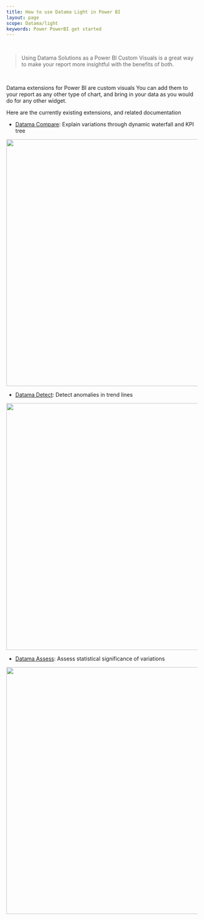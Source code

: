 ```yaml
---
title: How to use Datama Light in Power BI
layout: page
scope: Datama/light
keywords: Power PowerBI get started
---
```


<br/>

> Using Datama Solutions as a Power BI Custom Visuals is a great way to make your report more insightful with the benefits of both.

<br/>

Datama extensions for Power BI are custom visuals
You can add them to your report as any other type of chart, and bring in your data as you would do for any other widget.

Here are the currently existing extensions, and related documentation
- [Datama Compare]({{site.url}}/{{site.baseurl}}/extensions/how-to-use/power-bi_compare.html): Explain variations through dynamic waterfall and KPI tree

<img src="{{site.url}}/{{site.baseurl}}/extensions/how-to-use/assets/Compare_Power_BI.gif" align="center" width="650px" />

- [Datama Detect]({{site.url}}/{{site.baseurl}}/extensions/how-to-use/power-bi_detect.html): Detect anomalies in trend lines

<img src="{{site.url}}/{{site.baseurl}}/extensions/how-to-use/assets/Detect_Power_BI.gif" align="center" width="650px" />

- [Datama Assess]({{site.url}}/{{site.baseurl}}/extensions/how-to-use/power-bi_assess.html): Assess statistical significance of variations

<img src="{{site.url}}/{{site.baseurl}}/extensions/how-to-use/assets/Assess_Power_BI.gif" align="center" width="650px" />
